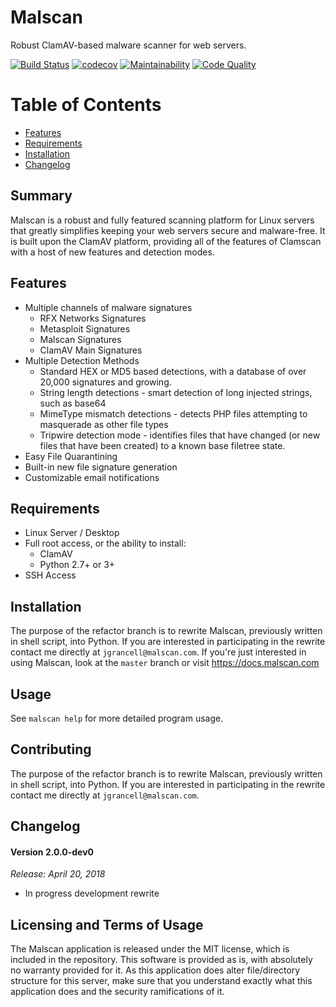 Malscan
============

Robust ClamAV-based malware scanner for web servers.


[![Build Status](https://travis-ci.org/malscan/malscan.svg?branch=refactor)](https://travis-ci.org/malscan/malscan)
[![codecov](https://codecov.io/gh/malscan/malscan/branch/refactor/graph/badge.svg)](https://codecov.io/gh/malscan/malscan)
[![Maintainability](https://api.codeclimate.com/v1/badges/6853e74c03949aeb009e/maintainability)](https://codeclimate.com/github/malscan/malscan/maintainability)
[![Code Quality](https://scrutinizer-ci.com/g/malscan/malscan/badges/quality-score.png?b=refactor)](https://scrutinizer-ci.com/g/malscan/malscan/?branch=refactor)

# Table of Contents
* [Features](#features)
* [Requirements](#requirements)
* [Installation](#installation)
* [Changelog](#changelog)

## Summary

Malscan is a robust and fully featured scanning platform for Linux servers that greatly simplifies keeping your web servers secure and malware-free. It is built upon the ClamAV platform, providing all of the features of Clamscan with a host of new features and detection modes.

## Features
* Multiple channels of malware signatures
  * RFX Networks Signatures
  * Metasploit Signatures
  * Malscan Signatures
  * ClamAV Main Signatures
* Multiple Detection Methods
  * Standard HEX or MD5 based detections, with a database of over 20,000 signatures and growing.
  * String length detections - smart detection of long injected strings, such as base64
  * MimeType mismatch detections - detects PHP files attempting to masquerade as other file types
  * Tripwire detection mode - identifies files that have changed (or new files that have been created) to a known base filetree state.
* Easy File Quarantining
* Built-in new file signature generation
* Customizable email notifications

## Requirements
* Linux Server / Desktop
* Full root access, or the ability to install:
  * ClamAV
  * Python 2.7+ or 3+
* SSH Access

## Installation

The purpose of the refactor branch is to rewrite Malscan, previously written in shell script, into Python.
If you are interested in participating in the rewrite contact me directly at `jgrancell@malscan.com`.
If you're just interested in using Malscan, look at the `master` branch or visit https://docs.malscan.com

## Usage

See `malscan help` for more detailed program usage.

## Contributing

The purpose of the refactor branch is to rewrite Malscan, previously written in shell script, into Python.
If you are interested in participating in the rewrite contact me directly at `jgrancell@malscan.com`.

## Changelog

#### Version 2.0.0-dev0
*Release: April 20, 2018*
* In progress development rewrite

## Licensing and Terms of Usage

The Malscan application is released under the MIT license, which is included in the repository. This software is provided as is, with absolutely no warranty provided for it. As this application does alter file/directory structure for this server, make sure that you understand exactly what this application does and the security ramifications of it.
